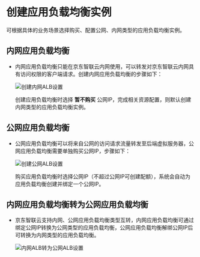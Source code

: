 # 创建应用负载均衡实例

可根据具体的业务场景选择购买、配置公网、内网类型的应用负载均衡实例。

## 内网应用负载均衡

- 内网应用负载均衡只能在京东智联云内网使用，可以转发对京东智联云内网具有访问权限的客户端请求。创建内网应用负载均衡的步骤如下：

	![创建内网ALB设置](../../../../image/Networking/ALB/ALB-058.png)

	创建应用负载均衡时选择 **暂不购买** 公网IP，完成相关资源配置，则默认创建内网类型的应用负载均衡实例。
	
## 公网应用负载均衡

- 公网应用负载均衡可以将来自公网的访问请求流量转发至后端虚拟服务器，公网应用负载均衡需要单独购买公网IP，步骤如下：

	![创建公网ALB设置](../../../../image/Networking/ALB/ALB-059.png)

	购买应用负载均衡时选择公网IP（不超过公网IP可创建配额），系统会自动为应用负载均衡创建并绑定一个公网IP。

## 内网应用负载均衡转为公网应用负载均衡

- 京东智联云支持内网、公网应用负载均衡类型互转，内网应用负载均衡可通过绑定公网IP转换为公网类型的应用负载均衡，公网应用负载均衡解绑公网IP后可转换为内网类型的应用负载均衡。

	![内网ALB转为公网ALB设置](../../../../image/Networking/ALB/ALB-060.png)

	
